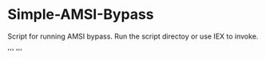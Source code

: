 # Simple-AMSI-Bypass

Script for running AMSI bypass. Run the script directoy or use IEX to invoke.

'''
'''
